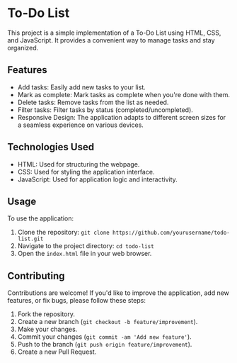 # To-Do List

This project is a simple implementation of a To-Do List using HTML, CSS, and JavaScript. It provides a convenient way to manage tasks and stay organized.

## Features

- Add tasks: Easily add new tasks to your list.
- Mark as complete: Mark tasks as complete when you're done with them.
- Delete tasks: Remove tasks from the list as needed.
- Filter tasks: Filter tasks by status (completed/uncompleted).
- Responsive Design: The application adapts to different screen sizes for a seamless experience on various devices.

## Technologies Used

- HTML: Used for structuring the webpage.
- CSS: Used for styling the application interface.
- JavaScript: Used for application logic and interactivity.

## Usage

To use the application:

1. Clone the repository: `git clone https://github.com/yourusername/todo-list.git`
2. Navigate to the project directory: `cd todo-list`
3. Open the `index.html` file in your web browser.

## Contributing

Contributions are welcome! If you'd like to improve the application, add new features, or fix bugs, please follow these steps:

1. Fork the repository.
2. Create a new branch (`git checkout -b feature/improvement`).
3. Make your changes.
4. Commit your changes (`git commit -am 'Add new feature'`).
5. Push to the branch (`git push origin feature/improvement`).
6. Create a new Pull Request.
